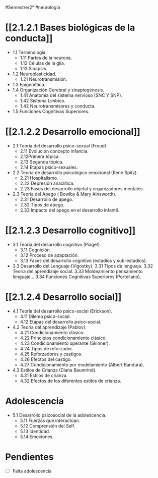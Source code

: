 #Semestre/2° #neurología 
# [[2.1.2.1 Bases biológicas de la conducta]]
- 1.1 Terminología.
	- 1.11 Partes de la neurona.
	- 1.12 Células de la glía.
	- 1.13 Sinapsis.
- 1.2 Neuroplasticidad.
	- 1.21 Neurotransmisión.
- 1.3 Epigenética.
- 1.4 Organización Cerebral y sinaptogénesis.
	- 1.41 Anatomía del sistema nervioso (SNC Y SNP).
	- 1.42 Sistema Límbico.
	- 1.42 Neurotransmisores y conducta.
- 1.5 Funciones Cognitivas Superiores.
# [[2.1.2.2 Desarrollo emocional]]
- 2.1 Teoría del desarrollo psico-sexual (Freud).
	- 2.11 Evolución concepto infancia.
	- 2.12Primera tópica.
	- 2.13 Segunda tópica.
	- 2.14 Etapas psico-sexuales.
- 2.2 Teoría de desarrollo psicológico emocional (Rene Spitz).
	- 2.21 Hospitalismo.
	- 2.22 Depresión anaclítica.
	- 2.23 Fases del desarrollo objetal y organizadores mentales.
- 2.3 Teoría del Apego ( Bowlby & Mary Ainsworth).
	- 2.31 Desarrollo de apego.
	- 2.32 Tipos de apego.
	- 2.33 Impacto del apego en el desarrollo infantil.
# [[2.1.2.3 Desarrollo cognitivo]]
- 3.1 Teoría del desarrollo cognitivo (Piaget).
	- 3.11 Cognición.
	- 3.12 Proceso de adaptación.
	- 3.13 Fases del desarrollo cognitivo (estadios y sub-estadios).
- 3.3 Desarrollo del Lenguaje (Vigostky).
	3.31 Tipos de lenguaje.
	3.32 Teoría del aprendizaje social.
	3.33 Moldeamiento pensamiento lenguaje...
	3.34 Funciones Cognitivas Superiores (Portellano).
# [[2.1.2.4 Desarrollo social]]
- 4.1 Teoría del desarrollo psico-social (Erickson).
	- 4.11 Dilema psico-social.
	- 4.12 Etapas del desarrollo psico-social.
- 4.2 Teoría del aprendizaje (Pablov).
	- 4.21 Condicionamiento clásico.
	- 4.22 Principios condicionamiento clásico.
	- 4.23 Condicionamiento operante (Skinner).
	- 4.24 Tipos de reforzador.
	- 4.25 Reforzadores y castigos.
	- 4.26 Efectos del castigo.
	- 4.27 Condicionamiento por modelamiento (Albert Bandura).
- 4.3 Estilos de Crianza (Diana Baumrind).
	- 4.31 Estilos de crianza.
	- 4.32 Efectos de los diferentes estilos de crianza.
# Adolescencia
- 5.1 Desarrollo psicosocial de la adolescencia.
	- 5.11 Fuerzas que interactúan.
	- 5.12 Comprensión del Self.
	- 5.13 Identidad.
	- 5.14 Emociones.
# Pendientes
- [ ] Falta adolescencia